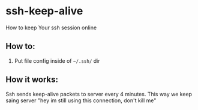 # ssh-keep-alive
How to keep Your ssh session online

## How to:
1. Put file config inside of `~/.ssh/` dir

## How it works:
Ssh sends keep-alive packets to server every 4 minutes. This way we keep saing server "hey im still using this connection, don't kill me"
